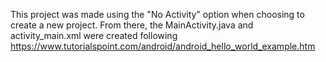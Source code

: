 This project was made using the "No Activity" option when choosing to create a new project.
From there, the MainActivity.java and activity_main.xml were created following https://www.tutorialspoint.com/android/android_hello_world_example.htm